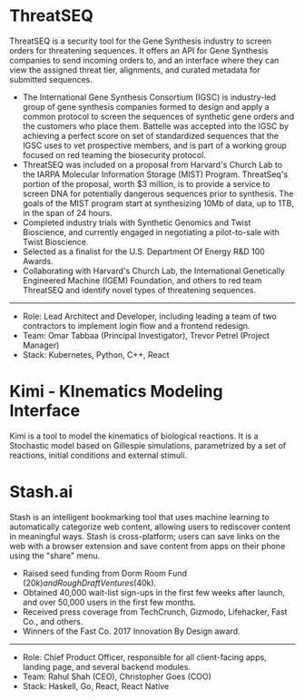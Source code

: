 
# ThreatSEQ

ThreatSEQ is a security tool for the Gene Synthesis industry to screen orders for threatening sequences. It offers an
API for Gene Synthesis companies to send incoming orders to, and an interface where they can view the assigned threat
tier, alignments, and curated metadata for submitted sequences. 

- The International Gene Synthesis Consortium (IGSC) is industry-led group of gene synthesis companies
  formed to design and apply a common protocol to screen the sequences of synthetic gene orders and the customers who
  place them. Battelle was accepted into the IGSC by achieving a perfect score on set of standardized sequences that the
  IGSC uses to vet prospective members, and is part of a working group focused on red teaming the biosecurity protocol.
- ThreatSEQ was included on a proposal from Harvard's Church Lab to the IARPA Molecular Information Storage (MIST)
  Program. ThreatSeq's portion of the proposal, worth $3 million, is to provide a service to screen DNA for potentially
  dangerous sequences prior to synthesis. The goals of the MIST program start at synthesizing 10Mb of data, up to 1TB,
  in the span of 24 hours.
- Completed industry trials with Synthetic Genomics and Twist Bioscience, and currently engaged in negotiating a
  pilot-to-sale with Twist Bioscience.
- Selected as a finalist for the U.S. Department Of Energy R\&D 100 Awards.
- Collaborating with Harvard's Church Lab, the International Genetically Engineered Machine (IGEM)
  Foundation, and others to red team ThreatSEQ and identify novel types of threatening sequences.

---

- Role: Lead Architect and Developer, including leading a team of two contractors to implement login flow and a frontend
  redesign.
- Team: Omar Tabbaa (Principal Investigator), Trevor Petrel (Project Manager)
- Stack: Kubernetes, Python, C++, React



# Kimi - KInematics Modeling Interface

Kimi is a tool to model the kinematics of biological reactions. It is a Stochastic model based on Gillespie simulations,
parametrized by a set of reactions, initial conditions and external stimuli.


# Stash.ai

Stash is an intelligent bookmarking tool that uses machine learning to automatically categorize web content, allowing
users to rediscover content in meaningful ways. Stash is cross-platform; users can save links on the web with a browser
extension and save content from apps on their phone using the "share" menu.

- Raised seed funding from Dorm Room Fund ($20k) and Rough Draft Ventures ($40k).
- Obtained 40,000 wait-list sign-ups in the first few weeks after launch, and over 50,000 users in the first few months.
- Received press coverage from  TechCrunch, Gizmodo, Lifehacker, Fast Co., and others. 
- Winners of the Fast Co. 2017 Innovation By Design award.

---

- Role: Chief Product Officer, responsible for all client-facing apps, landing page, and several backend modules.
- Team: Rahul Shah (CEO), Christopher Goes (COO)
- Stack: Haskell, Go, React, React Native
